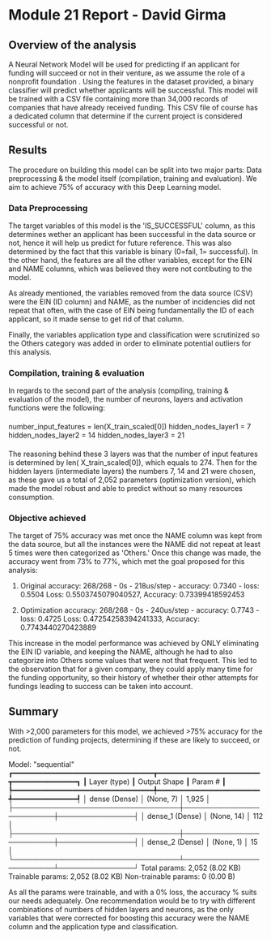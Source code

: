 # Module 21 Report - David Girma

## Overview of the analysis

A Neural Network Model will be used for predicting if an applicant for funding will succeed or not in their venture, as we assume the role of a nonprofit foundation . Using the features in the dataset provided, a binary classifier will predict whether applicants will be successful. This model will be trained with a CSV file containing more than 34,000 records of companies that have already received funding. This CSV file of course has a dedicated column that determine if the current project is considered successful or not.


## Results

The procedure on building this model can be split into two major parts: Data preprocessing & the model itself (compilation, training and evaluation). We aim to achieve 75% of accuracy with this Deep Learning model.

### Data Preprocessing

The target variables of this model is the 'IS_SUCCESSFUL' column, as this determines wether an applicant has been successful in the data source or not, hence it will help us predict for future reference. This was also determined by the fact that this variable is binary (0=fail, 1= successful). In the other hand, the features are all the other variables, except for the EIN and NAME columns, which was believed they were not contibuting to the model. 

As already mentioned, the variables removed from the data source (CSV) were the EIN (ID column) and NAME, as the number of incidencies did not repeat that often, with the case of EIN being fundamentally the ID of each applicant, so it made sense to get rid of that column. 

Finally, the variables application type and classification were scrutinized so the Others category was added in order to eliminate potential outliers for this analysis. 

### Compilation, training & evaluation 

In regards to the second part of the analysis (compiling, training & evaluation of the model), the number of neurons, layers and activation functions were the following:

####
number_input_features = len(X_train_scaled[0])
hidden_nodes_layer1 = 7
hidden_nodes_layer2 = 14
hidden_nodes_layer3 = 21
####

The reasoning behind these 3 layers was that the number of input features is determined by len( X_train_scaled[0]), which equals to 274. Then for the hidden layers (intermediate layers) the numbers 7, 14 and 21 were chosen, as these gave us a total of 2,052 parameters (optimization version), which made the model robust and able to predict without so many resources consumption.

### Objective achieved

The target of 75% accuracy was met once the NAME column was kept from the data source, but all the instances were the NAME did not repeat at least 5 times were then categorized as 'Others.' Once this change was made, the accuracy went from 73% to 77%, which met the goal proposed for this analysis:

1) Original accuracy:
268/268 - 0s - 218us/step - accuracy: 0.7340 - loss: 0.5504
Loss: 0.5503745079040527, Accuracy: 0.73399418592453

2) Optimization accuracy:
268/268 - 0s - 240us/step - accuracy: 0.7743 - loss: 0.4725
Loss: 0.47254258394241333, Accuracy: 0.7743440270423889

This increase in the model performance was achieved by ONLY eliminating the EIN ID variable, and keeping the NAME, although he had to also categorize into Others some values that were not that frequent. This led to the observation that for a given company, they could apply many time for the funding opportunity, so their history of whether their other attempts for fundings leading to success can be taken into account. 


## Summary
With >2,000 parameters for this model, we achieved >75% accuracy for the prediction of funding projects, determining if these are likely to succeed, or not. 


Model: "sequential"
┏━━━━━━━━━━━━━━━━━━━━━━━━━━━━━━━━━┳━━━━━━━━━━━━━━━━━━━━━━━━┳━━━━━━━━━━━━━━━┓
┃ Layer (type)                    ┃ Output Shape           ┃       Param # ┃
┡━━━━━━━━━━━━━━━━━━━━━━━━━━━━━━━━━╇━━━━━━━━━━━━━━━━━━━━━━━━╇━━━━━━━━━━━━━━━┩
│ dense (Dense)                   │ (None, 7)              │         1,925 │
├─────────────────────────────────┼────────────────────────┼───────────────┤
│ dense_1 (Dense)                 │ (None, 14)             │           112 │
├─────────────────────────────────┼────────────────────────┼───────────────┤
│ dense_2 (Dense)                 │ (None, 1)              │            15 │
└─────────────────────────────────┴────────────────────────┴───────────────┘
 Total params: 2,052 (8.02 KB)
 Trainable params: 2,052 (8.02 KB)
 Non-trainable params: 0 (0.00 B)

As all the params were trainable, and with a 0% loss, the accuracy % suits our needs adequately. One recommendation would be to try with different combinations of numbers of hidden layers and neurons, as the only variables that were corrected for boosting this accuracy were the NAME column and the application type and classification.
